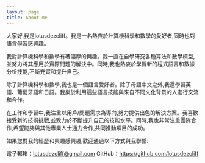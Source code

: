 ```yaml
---
layout: page
title: About me
---
```

大家好,我是lotusdezcliff。我是一名熱衷於計算機科學和數學的愛好者,同時也對語言學習感興趣。

我對計算機科學和數學有著濃厚的興趣。我一直在自學研究各種算法和數學模型,並努力將其應用於實際問題的解決中。同時,我也熱衷於學習新的程式語言和數據分析技能,不斷充實和提升自己。

除了計算機科學和數學,我也是一個語言愛好者。除了母語中文之外,我還學習英語、葡萄牙語和日語。我樂於利用這些語言技能與來自不同文化背景的人進行交流和合作。

在工作和學習中,我注重以用戶/問題需求為導向,努力提供出色的解決方案。我喜歡接受新的技術挑戰,並致力於不斷提升自己的技能水平。同時,我也非常注重團隊合作,希望能夠與其他專業人士通力合作,共同推動項目的成功。

如果您對我的經歷和興趣感興趣,歡迎通過以下方式與我聯繫:

電子郵箱：lotusdezcliff@gmail.com
GitHub：https://github.com/lotusdezcliff
